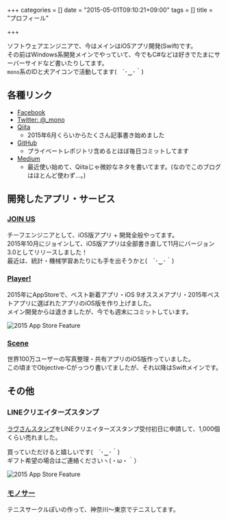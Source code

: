 +++
categories = []
date = "2015-05-01T09:10:21+09:00"
tags = []
title = "プロフィール"

+++

ソフトウェアエンジニアで、今はメインはiOSアプリ開発(Swift)です。  
その前はWindows系開発メインでやっていて、今でもC#などは好きでたまにサーバーサイドなど書いたりしてます。  
`mono`系のIDと犬アイコンで活動してます(　´･‿･｀)

## 各種リンク

- [Facebook](https://www.facebook.com/mono0926)
- [Twitter: @_mono](https://twitter.com/_mono)
- [Qiita](http://qiita.com/mono0926)
  - 2015年6月くらいからたくさん記事書き始めました
- [GitHub](https://github.com/mono0926)
  - プライベートレポジトリ含めるとほぼ毎日コミットしてます
- [Medium](https://medium.com/@mono0926)
  - 最近使い始めて、Qiitaじゃ微妙なネタを書いてます。(なのでこのブログはほとんど使わず…。)

## 開発したアプリ・サービス

### [JOIN US](http://joinus30.com/)

チーフエンジニアとして、iOS版アプリ + 開発全般やってます。  
2015年10月にジョインして、iOS版アプリは全部書き直して11月にバージョン3.0としてリリースしました！  
最近は、統計・機械学習あたりにも手を出そうかと(　´･‿･｀)

### [Player!](http://www.playerapp.tokyo/)

2015年にAppStoreで、ベスト新着アプリ・iOS 9オススメアプリ・2015年ベストアプリに選ばれたアプリのiOS版を作り上げました。  
メイン開発からは退きましたが、今でも週末にコミットしています。

![2015 App Store Feature](/images/about/2015_app_store_feature.jpeg)

### [Scene](http://scn.jp/)

世界100万ユーザーの写真整理・共有アプリのiOS版作っていました。  
この頃までObjective-Cがっつり書いてましたが、それ以降はSwiftメインです。

## その他

### LINEクリエイターズスタンプ

[ラヴさんスタンプ](https://store.line.me/stickershop/product/1000854)をLINEクリエイターズスタンプ受付初日に申請して、1,000個くらい売れました。

買っていただけると嬉しいです(　´･‿･｀)  
ギフト希望の場合はご連絡くださいヽ(・ω・｀）

![2015 App Store Feature](/images/about/onegai.png)

### [モノサー](https://www.facebook.com/groups/229270203845340/)

テニスサークルぽいの作って、神奈川〜東京でテニスしてます。
